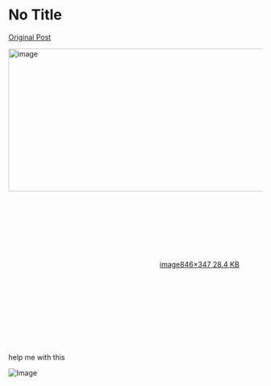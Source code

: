 # No Title

[Original Post](https://discourse.onlinedegree.iitm.ac.in/t/161083/114)

<p><div class="lightbox-wrapper"><a class="lightbox" href="https://europe1.discourse-cdn.com/flex013/uploads/iitm/original/3X/b/b/bb3290cba8963cf5a776b6e8a2e1cd1e13d6f1a3.png" data-download-href="/uploads/short-url/qI1CDV7rmTrTyrWSxJ7Htillycb.png?dl=1" title="image" rel="noopener nofollow ugc"><img src="https://europe1.discourse-cdn.com/flex013/uploads/iitm/original/3X/b/b/bb3290cba8963cf5a776b6e8a2e1cd1e13d6f1a3.png" alt="image" data-base62-sha1="qI1CDV7rmTrTyrWSxJ7Htillycb" width="690" height="283" data-dominant-color="2B2F33"><div class="meta"><svg class="fa d-icon d-icon-far-image svg-icon" aria-hidden="true"><use href="#far-image"></use></svg><span class="filename">image</span><span class="informations">846×347 28.4 KB</span><svg class="fa d-icon d-icon-discourse-expand svg-icon" aria-hidden="true"><use href="#discourse-expand"></use></svg></div></a></div><br>
help me with this</p>

![Image](https://europe1.discourse-cdn.com/flex013/uploads/iitm/original/3X/b/b/bb3290cba8963cf5a776b6e8a2e1cd1e13d6f1a3.png)